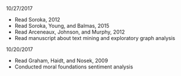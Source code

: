 10/27/2017
* Read Soroka, 2012
* Read Soroka, Young, and Balmas, 2015
* Read  Arceneaux, Johnson, and Murphy, 2012
* Read manuscript about text mining and exploratory graph analysis

10/20/2017
* Read Graham, Haidt, and Nosek, 2009
* Conducted moral foundations sentiment analysis
